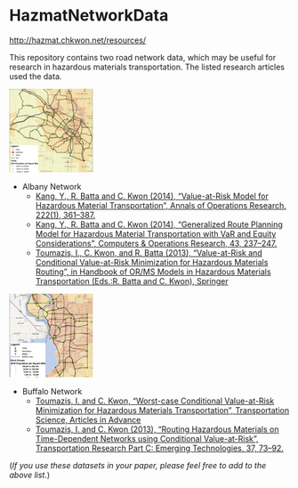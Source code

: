 # HazmatNetworkData

http://hazmat.chkwon.net/resources/

This repository contains two road network data, which may be useful for research in hazardous materials transportation. The listed research articles used the data.


![Albany Network](Albany-Network-Map-150x150.png)

* Albany Network
  - [Kang, Y., R. Batta and C. Kwon (2014), “Value-at-Risk Model for Hazardous Material Transportation”, Annals of Operations Research, 222(1), 361–387.](http://dx.doi.org/10.1007/s10479-012-1285-0)
  - [Kang, Y., R. Batta and C. Kwon (2014), “Generalized Route Planning Model for Hazardous Material Transportation with VaR and Equity Considerations”, Computers & Operations Research, 43, 237–247.](http://dx.doi.org/10.1016/j.cor.2013.09.015)
  - [Toumazis, I., C. Kwon, and R. Batta (2013), “Value-at-Risk and Conditional Value-at-Risk Minimization for Hazardous Materials Routing”, in Handbook of OR/MS Models in Hazardous Materials Transportation (Eds.:R. Batta and C. Kwon), Springer](http://dx.doi.org/10.1007/978-1-4614-6794-6_5)


![Buffalo Network](Buffalo_Network_Map-150x150.png)

* Buffalo Network
  - [Toumazis, I. and C. Kwon, “Worst-case Conditional Value-at-Risk Minimization for Hazardous Materials Transportation”, Transportation Science, Articles in Advance](http://dx.doi.org/10.1287/trsc.2015.0639)
  - [Toumazis, I. and C. Kwon (2013), “Routing Hazardous Materials on Time-Dependent Networks using Conditional Value-at-Risk”, Transportation Research Part C: Emerging Technologies, 37, 73–92.](http://dx.doi.org/10.1016/j.trc.2013.09.006)

(*If you use these datasets in your paper, please feel free to add to the above list.*)
